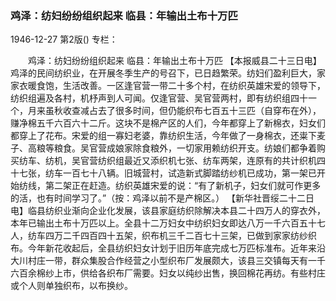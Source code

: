 ### 鸡泽：纺妇纷纷组织起来  临县：年输出土布十万匹

1946-12-27
第2版()
专栏：

　　鸡泽：纺妇纷纷组织起来
    临县：年输出土布十万匹
    【本报威县二十三日电】鸡泽的民间纺织业，在开展冬季生产的号召下，已日趋繁荣。纺妇们盈利巨大，家家衣暖食饱，生活改善。一区逢官营一带二十多个村，在纺织英雄宋爱的领导下，纺织组遍及各村，机杼声到人可闻。仅逢官营、吴官营两村，即有纺织组四十一个，月来虽秋收查减占去了很多时间，但仍能织布七百五十三匹（自穿布在外），赚净棉五千六百六十二斤。这块不是棉产区的人们，今年都穿上了新棉衣，妇女们都穿上了花布。宋爱的组一寡妇老婆，靠纺织生活，今年做了一身棉衣，还粜下麦子、高粮等粮食。吴官营成娘家除食粮外，一切家用赖纺织开支。纺娘们都争着购买纺车、纺机，吴官营纺织组最近又添织机七张、纺车两架，连原有的共计织机四十七张，纺车一百七十八辆。旧城营村，试造新式脚踏纺纱机已成功，第一架已开始纺线，第二架正在赶造。纺织英雄宋爱的说：“有了新机子，妇女们就可作更多的活，也有时间学习了。”（按：鸡泽以前不是产棉区。）
    【新华社晋绥二十二日电】临县纺织业渐向企业化发展，该县家庭纺织除解决本县二十四万人的穿衣外，本年已输出土布十万匹以上。全县十二万妇女中纺织妇女即达八万一千六百五十七人，纺车四万二千四百四十五架，织布机三千二百七十三架，已做到家家纺纱织布。今年新花收起后，全县纺织妇女计划于旧历年底完成七万匹标准布。近年来沿大川村庄一带，群众集股合作经营之小型织布厂发展颇大，该县三交镇每天有一千六百余棉纱上市，供给各织布厂需要。妇女以纯纱出售，换回棉花再纺。有些村庄或个人则单独织布，以布换纱。
